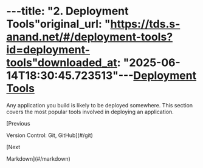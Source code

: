 ---title: "2. Deployment Tools"original_url: "https://tds.s-anand.net/#/deployment-tools?id=deployment-tools"downloaded_at: "2025-06-14T18:30:45.723513"---[Deployment Tools](#/deployment-tools?id=deployment-tools)
==========================================================

Any application you build is likely to be deployed somewhere. This section covers the most popular tools involved in deploying an application.

[Previous

Version Control: Git, GitHub](#/git)

[Next

Markdown](#/markdown)